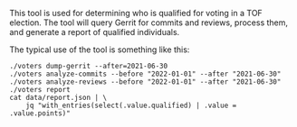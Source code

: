 This tool is used for determining who is qualified for voting in a TOF election.
The tool will query Gerrit for commits and reviews, process them, and generate a
report of qualified individuals.

The typical use of the tool is something like this:
```
./voters dump-gerrit --after=2021-06-30
./voters analyze-commits --before "2022-01-01" --after "2021-06-30"
./voters analyze-reviews --before "2022-01-01" --after "2021-06-30"
./voters report
cat data/report.json | \
    jq "with_entries(select(.value.qualified) | .value = .value.points)"
```
